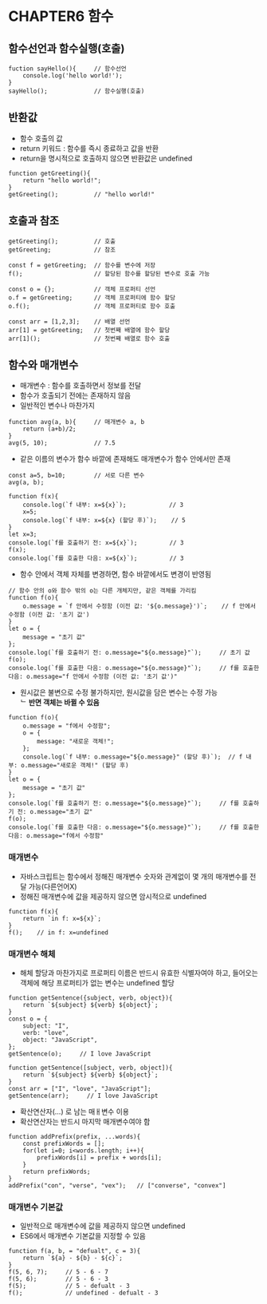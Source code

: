 # CHAPTER6 함수

## 함수선언과 함수실행(호출)
```
fuction sayHello(){     // 함수선언
    console.log('hello world!');
}
sayHello();             // 함수실행(호출)
```

## 반환값
- 함수 호출의 값
- return 키워드 : 함수를 즉시 종료하고 값을 반환
- return을 명시적으로 호출하지 않으면 반환값은 undefined
```
function getGreeting(){
    return "hello world!";
}
getGreeting();          // "hello world!"
```

## 호출과 참조
```
getGreeting();          // 호출
getGreeting;            // 참조
```
```
const f = getGreeting;  // 함수를 변수에 저장
f();                    // 할당된 함수를 할당된 변수로 호출 가능
```
```
const o = {};           // 객체 프로퍼티 선언
o.f = getGreeting;      // 객체 프로퍼티에 함수 할당
o.f();                  // 객체 프로퍼티로 함수 호출
```
```
const arr = [1,2,3];    // 배열 선언
arr[1] = getGreeting;   // 첫번째 배열에 함수 할당
arr[1]();               // 첫번째 배열로 함수 호출
```

## 함수와 매개변수
- 매개변수 : 함수를 호출하면서 정보를 전달
- 함수가 호출되기 전에는 존재하지 않음
- 일반적인 변수나 마찬가지
```
function avg(a, b){     // 매개변수 a, b
    return (a+b)/2;
}
avg(5, 10);             // 7.5
```
- 같은 이름의 변수가 함수 바깥에 존재해도 매개변수가 함수 안에서만 존재
```
const a=5, b=10;        // 서로 다른 변수
avg(a, b);
```
```
function f(x){
    console.log(`f 내부: x=${x}`);            // 3
    x=5;
    console.log(`f 내부: x=${x} (할당 후)`);    // 5
}
let x=3;
console.log(`f를 호출하기 전: x=${x}`);         // 3
f(x);
console.log(`f를 호출한 다음: x=${x}`);         // 3
```
- 함수 안에서 객체 자체를 변경하면, 함수 바깥에서도 변경이 반영됨
```
// 함수 안의 o와 함수 밖의 o는 다른 개체지만, 같은 객체를 가리킴
function f(o){
    o.message = `f 안에서 수정함 (이전 값: '${o.message}')`;    // f 안에서 수정함 (이전 값: '초기 값')
}
let o = {
    message = "초기 값"
};
console.log(`f를 호출하기 전: o.message="${o.message}"`);     // 초기 값
f(o);
console.log(`f를 호출한 다음: o.message="${o.message}"`);     // f를 호출한 다음: o.message="f 안에서 수정함 (이전 값: '초기 값')"
```
- 원시값은 불변으로 수정 불가하지만, 원시값을 담은 변수는 수정 가능  
ᄂ **반면 객체는 바뀔 수 있음**
```
function f(o){
    o.message = "f에서 수정함";
    o = {
        message: "새로운 객체!";
    };
    console.log(`f 내부: o.message="${o.message}" (할당 후)`);  // f 내부: o.message="새로운 객체!" (할당 후)
}
let o = {
    message = "초기 값"
};
console.log(`f를 호출하기 전: o.message="${o.message}"`);     // f를 호출하기 전: o.message="초기 값"
f(o);
console.log(`f를 호출한 다음: o.message="${o.message}"`);     // f를 호출한 다음: o.message="f에서 수정함"
```

### 매개변수
- 자바스크립트는 함수에서 정해진 매개변수 숫자와 관계없이 몇 개의 매개변수를 전달 가능(다른언어X)
- 정해진 매개변수에 값을 제공하지 않으면 암시적으로 undefined
```
function f(x){
    return `in f: x=${x}`;
}
f();    // in f: x=undefined
```

### 매개변수 해체
- 해체 할당과 마찬가지로 프로퍼티 이름은 반드시 유효한 식별자여야 하고, 들어오는 객체에 해당 프로퍼티가 없는 변수는 undefined 할당
```
function getSentence({subject, verb, object}){
    return `${subject} ${verb} ${object}`;
}
const o = {
    subject: "I",
    verb: "love",
    object: "JavaScript",
};
getSentence(o);     // I love JavaScript
```
```
function getSentence([subject, verb, object]){
    return `${subject} ${verb} ${object}`;
}
const arr = ["I", "love", "JavaScript"];
getSentence(arr);     // I love JavaScript
```
- 확산연산자(...) 로 남는 매ㅐ변수 이용
- 확산연산자는 반드시 마지막 매개변수여야 함
```
function addPrefix(prefix, ...words){
    const prefixWords = [];
    for(let i=0; i<words.length; i++){
        prefixWords[i] = prefix + words[i];
    }
    return prefixWords;
}
addPrefix("con", "verse", "vex");   // ["converse", "convex"]
```

### 매개변수 기본값
- 일반적으로 매개변수에 값을 제공하지 않으면 undefined
- ES6에서 매개변수 기본값을 지정할 수 있음
```
function f(a, b, = "defualt", c = 3){
    return `${a} - ${b} - ${c}`;
}
f(5, 6, 7);     // 5 - 6 - 7
f(5, 6);        // 5 - 6 - 3
f(5);           // 5 - defualt - 3
f();            // undefined - defualt - 3
```

